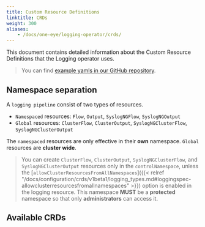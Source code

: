 ```yaml
---
title: Custom Resource Definitions
linktitle: CRDs
weight: 300
aliases:
    - /docs/one-eye/logging-operator/crds/
---
```


This document contains detailed information about the Custom Resource Definitions that the Logging operator uses.

> You can find [example yamls in our GitHub repository](https://github.com/kube-logging/logging-operator/tree/master/config/samples).

## Namespace separation

A `logging pipeline` consist of two types of resources.

- `Namespaced` resources: `Flow`, `Output`, `SyslogNGFlow`, `SyslogNGOutput`
- `Global` resources: `ClusterFlow`, `ClusterOutput`, `SyslogNGClusterFlow`, `SyslogNGClusterOutput`

The `namespaced` resources are only effective in their **own** namespace. `Global` resources are **cluster wide**.

> You can create `ClusterFlow`, `ClusterOutput`, `SyslogNGClusterFlow`, and `SyslogNGClusterOutput` resources only in the `controlNamespace`, unless the [`allowClusterResourcesFromAllNamespaces`]({{< relref "/docs/configuration/crds/v1beta1/logging_types.md#loggingspec-allowclusterresourcesfromallnamespaces" >}}) option is enabled in the logging resource. This namespace **MUST** be a **protected** namespace so that only **administrators** can access it.

## Available CRDs


